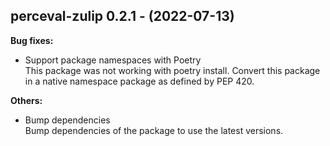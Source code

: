 ## perceval-zulip 0.2.1 - (2022-07-13)

**Bug fixes:**

 * Support package namespaces with Poetry\
   This package was not working with poetry install. Convert this package
   in a native namespace package as defined by PEP 420.

**Others:**

 * Bump dependencies\
   Bump dependencies of the package to use the latest versions.

